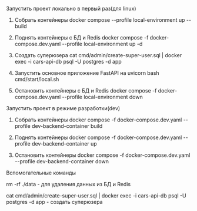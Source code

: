 Запустить проект локально в первый раз(для linux)

1. Собрать контейнеры
docker compose --profile local-environment up --build

2. Поднять контейнеры с БД и Redis
docker compose -f docker-compose.dev.yaml --profile local-environment up -d

3. Создать суперюзера
cat cmd/admin/create-super-user.sql | docker exec -i cars-api-db psql -U postgres -d app

4. Запустить основное приложение FastAPI на uvicorn
bash cmd/start/local.sh

5. Остановить контейнеры с БД и Redis
docker compose -f docker-compose.dev.yaml --profile local-environment down


Запустить проект в режиме разработки(dev)

1. Собрать контейнеры
docker compose -f docker-compose.dev.yaml --profile dev-backend-container build

2. Поднять контейнеры
docker compose -f docker-compose.dev.yaml --profile dev-backend-container up

3. Остановить контейнеры
docker compose -f docker-compose.dev.yaml --profile dev-backend-container down


Вспомогательные команды

rm -rf ./data - для удаления данных из БД и Redis

cat cmd/admin/create-super-user.sql | docker exec -i cars-api-db psql -U postgres -d app - создать суперюзера